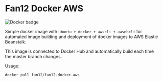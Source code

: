 # Fan12 Docker AWS
![Docker badge](https://img.shields.io/docker/build/fan12/fan12-docker-aws.svg)

Simple docker image with ``ubuntu + docker + awscli + awsebcli`` for automated image building and deployment of docker images to AWS Elastic Beanstalk.

This image is connected to Docker Hub and automatically build each time the master branch changes.

Usage:

``
docker pull fan12/fan12-docker-aws
``

